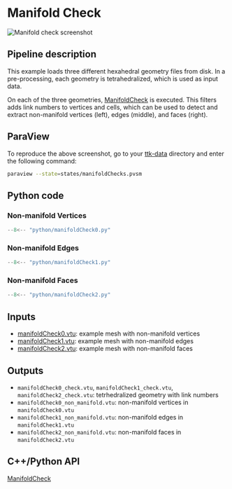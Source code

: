 # Manifold Check

![Manifold check screenshot](https://topology-tool-kit.github.io/img/gallery/manifoldCheck.jpg)

## Pipeline description

This example loads three different hexahedral geometry files from disk.
In a pre-processing, each geometry is tetrahedralized, which is used as input data.

On each of the three geometries, [ManifoldCheck](https://topology-tool-kit.github.io/doc/html/classttkManifoldCheck.html) is executed. This filters adds link numbers to vertices and cells, which can be used to detect and extract non-manifold vertices (left), edges (middle), and faces (right).

## ParaView

To reproduce the above screenshot, go to your [ttk-data](https://github.com/topology-tool-kit/ttk-data) directory and enter the following command:
``` bash
paraview --state=states/manifoldChecks.pvsm
```

## Python code

### Non-manifold Vertices

``` python  linenums="1"
--8<-- "python/manifoldCheck0.py"
```

### Non-manifold Edges

``` python  linenums="1"
--8<-- "python/manifoldCheck1.py"
```

### Non-manifold Faces

``` python  linenums="1"
--8<-- "python/manifoldCheck2.py"
```

## Inputs

- [manifoldCheck0.vtu](https://github.com/topology-tool-kit/ttk-data/raw/dev/manifoldCheck0.vtu): example mesh with non-manifold vertices
- [manifoldCheck1.vtu](https://github.com/topology-tool-kit/ttk-data/raw/dev/manifoldCheck1.vtu): example mesh with non-manifold edges
- [manifoldCheck2.vtu](https://github.com/topology-tool-kit/ttk-data/raw/dev/manifoldCheck2.vtu): example mesh with non-manifold faces


## Outputs

- `manifoldCheck0_check.vtu`, `manifoldCheck1_check.vtu`, `manifoldCheck2_check.vtu`: tetrhedralized geometry with link numbers
- `manifoldCheck0_non_manifold.vtu`: non-manifold vertices in `manifoldCheck0.vtu`
- `manifoldCheck1_non_manifold.vtu`: non-manifold edges in `manifoldCheck1.vtu`
- `manifoldCheck2_non_manifold.vtu`: non-manifold faces in `manifoldCheck2.vtu`

## C++/Python API

[ManifoldCheck](https://topology-tool-kit.github.io/doc/html/classttkManifoldCheck.html) 
